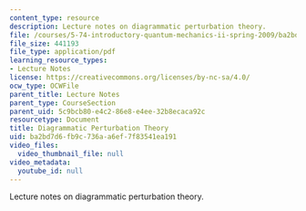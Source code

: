 ```yaml
---
content_type: resource
description: Lecture notes on diagrammatic perturbation theory.
file: /courses/5-74-introductory-quantum-mechanics-ii-spring-2009/ba2bd7d6fb9c736aa6ef7f83541ea191_MIT5_74s09_lec14.pdf
file_size: 441193
file_type: application/pdf
learning_resource_types:
- Lecture Notes
license: https://creativecommons.org/licenses/by-nc-sa/4.0/
ocw_type: OCWFile
parent_title: Lecture Notes
parent_type: CourseSection
parent_uid: 5c9bcb80-e4c2-86e8-e4ee-32b8ecaca92c
resourcetype: Document
title: Diagrammatic Perturbation Theory
uid: ba2bd7d6-fb9c-736a-a6ef-7f83541ea191
video_files:
  video_thumbnail_file: null
video_metadata:
  youtube_id: null
---
```

Lecture notes on diagrammatic perturbation theory.